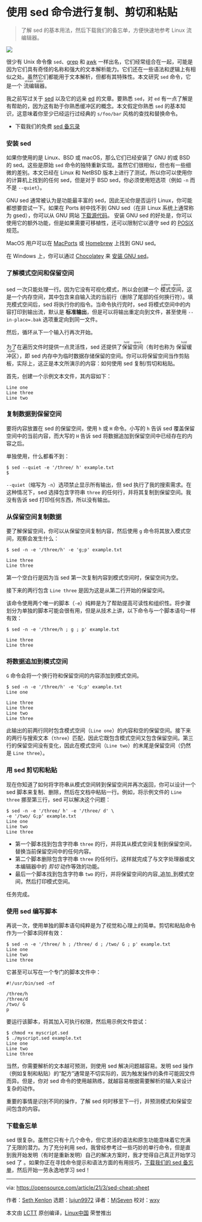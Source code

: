 [#]: subject: "How to use the Linux sed command"
[#]: via: "https://opensource.com/article/21/3/sed-cheat-sheet"
[#]: author: "Seth Kenlon https://opensource.com/users/seth"
[#]: collector: "lujun9972"
[#]: translator: "MjSeven"
[#]: reviewer: "wxy"
[#]: publisher: " "
[#]: url: " "

使用 sed 命令进行复制、剪切和粘贴
======

> 了解 sed 的基本用法，然后下载我们的备忘单，方便快速地参考 Linux 流编辑器。

![](https://img.linux.net.cn/data/attachment/album/202105/23/181625abgrg4dsbw4y4fue.jpg)

很少有 Unix 命令像 `sed`、[grep][2] 和 [awk][3] 一样出名，它们经常组合在一起，可能是因为它们具有奇怪的名称和强大的文本解析能力。它们还在一些语法和逻辑上有相似之处。虽然它们都能用于文本解析，但都有其特殊性。本文研究 `sed` 命令，它是一个 <ruby>流编辑器<rt>stream editor</rt></ruby>。

我之前写过关于 [sed][4] 以及它的远亲 [ed][5] 的文章。要熟悉 `sed`，对 `ed` 有一点了解是有帮助的，因为这有助于你熟悉缓冲区的概念。本文假定你熟悉 `sed` 的基本知识，这意味着你至少已经运行过经典的 `s/foo/bar` 风格的查找和替换命令。

- 下载我们的免费 [sed 备忘录][6]
 
### 安装 sed

如果你使用的是 Linux、BSD 或 macOS，那么它们已经安装了 GNU 的或 BSD 的 sed。这些是原始 `sed` 命令的独特重新实现。虽然它们很相似，但也有一些细微的差别。本文已经在 Linux 和 NetBSD 版本上进行了测试，所以你可以使用你的计算机上找到的任何 sed，但是对于 BSD sed，你必须使用短选项（例如 `-n` 而不是 `--quiet`）。

GNU sed 通常被认为是功能最丰富的 sed，因此无论你是否运行 Linux，你可能都想要尝试一下。如果在 Ports 树中找不到 GNU sed（在非 Linux 系统上通常称为 gsed），你可以从 GNU 网站 [下载源代码][7]。 安装 GNU sed 的好处是，你可以使用它的额外功能，但是如果需要可移植性，还可以限制它以遵守 sed 的 [POSIX][8] 规范。

MacOS 用户可以在 [MacPorts][9] 或 [Homebrew][10] 上找到 GNU sed。

在 Windows 上，你可以通过 [Chocolatey][12]  来 [安装 GNU sed][11]。

### 了解模式空间和保留空间

sed 一次只能处理一行。因为它没有可视化模式，所以会创建一个 <ruby>模式空间<rt>pattern space</rt></ruby>，这是一个内存空间，其中包含来自输入流的当前行（删除了尾部的任何换行符）。填充模式空间后，sed 将执行你的指令。当命令执行完时，sed 将模式空间中的内容打印到输出流，默认是 **标准输出**，但是可以将输出重定向到文件，甚至使用 `--in-place=.bak` 选项重定向到同一文件。

然后，循环从下一个输入行再次开始。

为了在遍历文件时提供一点灵活性，sed 还提供了<ruby>保留空间<rt>hold space</rt></ruby>（有时也称为 <ruby>保留缓冲区<rt>hold buffer</rt></ruby>），即 sed 内存中为临时数据存储保留的空间。你可以将保留空间当作剪贴板，实际上，这正是本文所演示的内容：如何使用 sed 复制/剪切和粘贴。

首先，创建一个示例文本文件，其内容如下：

```
Line one
Line three
Line two
```

### 复制数据到保留空间

要将内容放置在 sed 的保留空间，使用 `h` 或 `H` 命令。小写的 `h` 告诉 sed 覆盖保留空间中的当前内容，而大写的 `H` 告诉 sed 将数据追加到保留空间中已经存在的内容之后。

单独使用，什么都看不到：

```
$ sed --quiet -e '/three/ h' example.txt
$
```

`--quiet`（缩写为 `-n`）选项禁止显示所有输出，但 sed 执行了我的搜索需求。在这种情况下，sed 选择包含字符串 `three` 的任何行，并将其复制到保留空间。我没有告诉 sed 打印任何东西，所以没有输出。

### 从保留空间复制数据

要了解保留空间，你可以从保留空间复制内容，然后使用 `g` 命令将其放入模式空间，观察会发生什么：

```
$ sed -n -e '/three/h' -e 'g;p' example.txt

Line three
Line three
```

第一个空白行是因为当 sed 第一次复制内容到模式空间时，保留空间为空。

接下来的两行包含 `Line three` 是因为这是从第二行开始的保留空间。

该命令使用两个唯一的脚本（`-e`）纯粹是为了帮助提高可读性和组织性。将步骤划分为单独的脚本可能会很有用，但是从技术上讲，以下命令与一个脚本语句一样有效：

```
$ sed -n -e '/three/h ; g ; p' example.txt

Line three
Line three
```

### 将数据追加到模式空间

`G` 命令会将一个换行符和保留空间的内容添加到模式空间。

```
$ sed -n -e '/three/h' -e 'G;p' example.txt
Line one

Line three
Line three
Line two
Line three
```

此输出的前两行同时包含模式空间（`Line one`）的内容和空的保留空间。接下来的两行与搜索文本（`three`）匹配，因此它既包含模式空间又包含保留空间。第三行的保留空间没有变化，因此在模式空间（`Line two`）的末尾是保留空间（仍然是 `Line three`）。

### 用 sed 剪切和粘贴

现在你知道了如何将字符串从模式空间转到保留空间并再次返回，你可以设计一个 sed 脚本来复制、删除，然后在文档中粘贴一行。例如，将示例文件的 `Line three` 挪至第三行，sed 可以解决这个问题：

```
$ sed -n -e '/three/ h' -e '/three/ d' \
-e '/two/ G;p' example.txt
Line one
Line two
Line three
```

  * 第一个脚本找到包含字符串 `three` 的行，并将其从模式空间复制到保留空间，替换当前保留空间中的任何内容。
  * 第二个脚本删除包含字符串 `three` 的任何行。这样就完成了与文字处理器或文本编辑器中的 _剪切_ 动作等效的功能。
  * 最后一个脚本找到包含字符串 `two` 的行，并将保留空间的内容_追加_到模式空间，然后打印模式空间。

任务完成。

### 使用 sed 编写脚本

再说一次，使用单独的脚本语句纯粹是为了视觉和心理上的简单。剪切和粘贴命令作为一个脚本同样有效：

```
$ sed -n -e '/three/ h ; /three/ d ; /two/ G ; p' example.txt
Line one
Line two
Line three
```

它甚至可以写在一个专门的脚本文件中：

```
#!/usr/bin/sed -nf

/three/h
/three/d
/two/ G
p
```

要运行该脚本，将其加入可执行权限，然后用示例文件尝试：

```
$ chmod +x myscript.sed
$ ./myscript.sed example.txt
Line one
Line two
Line three
```

当然，你需要解析的文本越可预测，则使用 sed 解决问题越容易。发明 sed 操作（例如复制和粘贴）的“配方”通常是不切实际的，因为触发操作的条件可能因文件而异。但是，你对 sed 命令的使用越熟练，就越容易根据需要解析的输入来设计复杂的动作。

重要的事情是识别不同的操作，了解 sed 何时移至下一行，并预测模式和保留空间包含的内容。

### 下载备忘单

sed 很复杂。虽然它只有十几个命令，但它灵活的语法和原生功能意味着它充满了无限的潜力。为了充分利用 sed，我曾经参考过一些巧妙的单行命令，但是直到我开始发明（有时是重新发明）自己的解决方案时，我才觉得自己真正开始学习 sed 了 。如果你正在寻找命令提示和语法方面的有用技巧，[下载我们的 sed 备忘单][6]，然后开始一劳永逸地学习 sed！

--------------------------------------------------------------------------------

via: https://opensource.com/article/21/3/sed-cheat-sheet

作者：[Seth Kenlon][a]
选题：[lujun9972][b]
译者：[MjSeven](https://github.com/MjSeven)
校对：[wxy](https://github.com/wxy)

本文由 [LCTT](https://github.com/LCTT/TranslateProject) 原创编译，[Linux中国](https://linux.cn/) 荣誉推出

[a]: https://opensource.com/users/seth
[b]: https://github.com/lujun9972
[1]: https://opensource.com/sites/default/files/styles/image-full-size/public/lead-images/linux_penguin_green.png?itok=ENdVzW22 "Penguin with green background"
[2]: https://opensource.com/article/21/3/grep-cheat-sheet
[3]: https://opensource.com/article/20/9/awk-ebook
[4]: https://opensource.com/article/20/12/sed
[5]: https://opensource.com/article/20/12/gnu-ed
[6]: https://opensource.com/downloads/sed-cheat-sheet
[7]: http://www.gnu.org/software/sed/
[8]: https://opensource.com/article/19/7/what-posix-richard-stallman-explains
[9]: https://opensource.com/article/20/11/macports
[10]: https://opensource.com/article/20/6/homebrew-mac
[11]: https://chocolatey.org/packages/sed
[12]: https://opensource.com/article/20/3/chocolatey